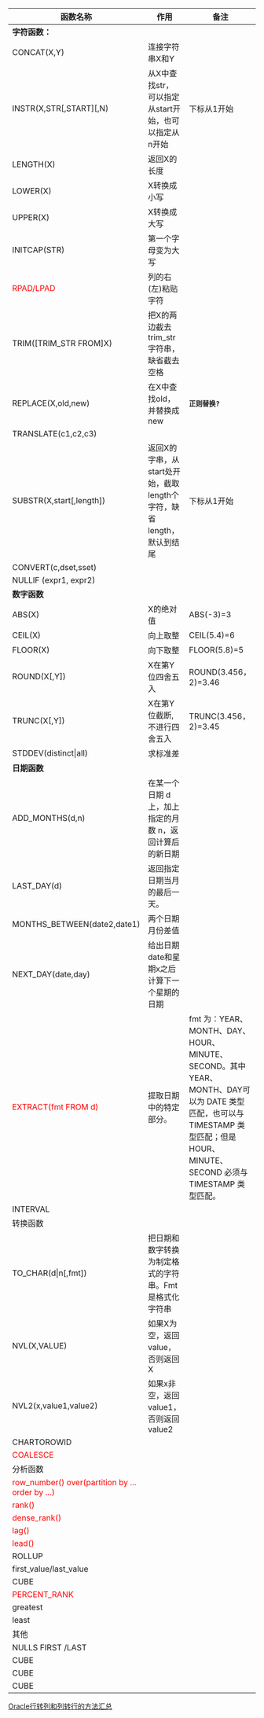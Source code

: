 | 函数名称                                                     | 作用                                                         | 备注                                                         |
| ------------------------------------------------------------ | ------------------------------------------------------------ | ------------------------------------------------------------ |
| **字符函数：**                                               |                                                              |                                                              |
| CONCAT(X,Y)                                                  | 连接字符串X和Y                                               |                                                              |
| INSTR(X,STR[,START][,N)                                      | 从X中查找str，可以指定从start开始，也可以指定从n开始         | 下标从1开始                                                  |
| LENGTH(X)                                                    | 返回X的长度                                                  |                                                              |
| LOWER(X)                                                     | X转换成小写                                                  |                                                              |
| UPPER(X)                                                     | X转换成大写                                                  |                                                              |
| INITCAP(STR)                                                 | 第一个字母变为大写                                           |                                                              |
| <font color="red">RPAD/LPAD</font>                           | 列的右(左)粘贴字符                                           |                                                              |
| TRIM([TRIM_STR FROM]X)                                       | 把X的两边截去trim_str字符串，缺省截去空格                    |                                                              |
| REPLACE(X,old,new)                                           | 在X中查找old，并替换成new                                    | **`正则替换?`**                                              |
| TRANSLATE(c1,c2,c3)                                          |                                                              |                                                              |
| SUBSTR(X,start[,length])                                     | 返回X的字串，从start处开始，截取length个字符，缺省length，默认到结尾 | 下标从1开始                                                  |
| CONVERT(c,dset,sset)                                         |                                                              |                                                              |
| NULLIF (expr1, expr2)                                        |                                                              |                                                              |
| **数字函数**                                                 |                                                              |                                                              |
| ABS(X)                                                       | X的绝对值                                                    | ABS(-3)=3                                                    |
| CEIL(X)                                                      | 向上取整                                                     | CEIL(5.4)=6                                                  |
| FLOOR(X)                                                     | 向下取整                                                     | FLOOR(5.8)=5                                                 |
| ROUND(X[,Y])                                                 | X在第Y位四舍五入                                             | ROUND(3.456，2)=3.46                                         |
| TRUNC(X[,Y])                                                 | X在第Y位截断,不进行四舍五入                                  | TRUNC(3.456，2)=3.45                                         |
| STDDEV(distinct\|all)                                        | 求标准差                                                     |                                                              |
| **日期函数**                                                 |                                                              |                                                              |
| ADD_MONTHS(d,n)                                              | 在某一个日期 d 上，加上指定的月数 n，返回计算后的新日期      |                                                              |
| LAST_DAY(d)                                                  | 返回指定日期当月的最后一天。                                 |                                                              |
| MONTHS_BETWEEN(date2,date1)                                  | 两个日期月份差值                                             |                                                              |
| NEXT_DAY(date,day)                                           | 给出日期date和星期x之后计算下一个星期的日期                  |                                                              |
| <font color="red">EXTRACT(fmt FROM d)</font>                 | 提取日期中的特定部分。                                       | fmt 为：YEAR、MONTH、DAY、HOUR、MINUTE、SECOND。其中 YEAR、MONTH、DAY可以为 DATE 类型匹配，也可以与 TIMESTAMP 类型匹配；但是 HOUR、MINUTE、SECOND 必须与 TIMESTAMP 类型匹配。 |
| INTERVAL                                                     |                                                              |                                                              |
| 转换函数                                                     |                                                              |                                                              |
| TO_CHAR(d\|n[,fmt])                                          | 把日期和数字转换为制定格式的字符串。Fmt是格式化字符串        |                                                              |
| NVL(X,VALUE)                                                 | 如果X为空，返回value，否则返回X                              |                                                              |
| NVL2(x,value1,value2)                                        | 如果x非空，返回value1，否则返回value2                        |                                                              |
| CHARTOROWID                                                  |                                                              |                                                              |
| <font color="red">COALESCE</font>                            |                                                              |                                                              |
| 分析函数                                                     |                                                              |                                                              |
| <font color="red">row_number() over(partition by ... order by ...)</font> |                                                              |                                                              |
| <font color="red">rank()</font>                              |                                                              |                                                              |
| <font color="red">dense_rank()</font>                        |                                                              |                                                              |
| <font color="red">lag()</font>                               |                                                              |                                                              |
| <font color="red">lead()</font>                              |                                                              |                                                              |
| ROLLUP                                                       |                                                              |                                                              |
| first_value/last_value                                       |                                                              |                                                              |
| CUBE                                                         |                                                              |                                                              |
| <font color="red">PERCENT_RANK</font>                        |                                                              |                                                              |
| greatest                                                     |                                                              |                                                              |
| least                                                        |                                                              |                                                              |
| 其他                                                         |                                                              |                                                              |
| NULLS FIRST /LAST                                            |                                                              |                                                              |
| CUBE                                                         |                                                              |                                                              |
| CUBE                                                         |                                                              |                                                              |
| CUBE                                                         |                                                              |                                                              |

[Oracle行转列和列转行的方法汇总](https://blog.csdn.net/qichangjian/article/details/103920589)

